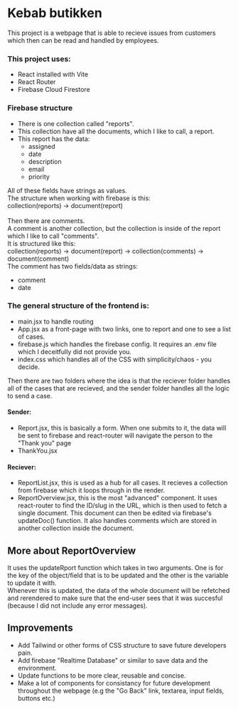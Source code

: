 # Kebab butikken

This project is a webpage that is able to recieve issues from customers which then can be read and handled by employees.

### This project uses:

- React installed with Vite
- React Router
- Firebase Cloud Firestore

### Firebase structure

- There is one collection called "reports".
- This collection have all the documents, which I like to call, a report.
- This report has the data:
  - assigned
  - date
  - description
  - email
  - priority

All of these fields have strings as values.<br>
The structure when working with firebase is this: <br>
collection(reports) -> document(report)<br><br>
Then there are comments.<br>
A comment is another collection, but the collection is inside of the report which I like to call "comments".<br>
It is structured like this:<br>
collection(reports) -> document(report) -> collection(comments) -> document(comment)<br>
The comment has two fields/data as strings:

- comment
- date

### The general structure of the frontend is:

- main.jsx to handle routing
- App.jsx as a front-page with two links, one to report and one to see a list of cases.
- firebase.js which handles the firebase config. It requires an .env file which I deceitfully did not provide you.
- index.css which handles all of the CSS with simplicity/chaos - you decide.

Then there are two folders where the idea is that the reciever folder handles all of the cases that are recieved, and the sender folder handles all the logic to send a case.

#### Sender:

- Report.jsx, this is basically a form. When one submits to it, the data will be sent to firebase and react-router will navigate the person to the "Thank you" page
- ThankYou.jsx

#### Reciever:

- ReportList.jsx, this is used as a hub for all cases. It recieves a collection from firebase which it loops through in the render.
- ReportOverview.jsx, this is the most "advanced" component. It uses react-router to find the ID/slug in the URL, which is then used to fetch a single document. This document can then be edited via firebase's updateDoc() function. It also handles comments which are stored in another collection inside the document.

## More about ReportOverview

It uses the updateRport function which takes in two arguments. One is for the key of the object/field that is to be updated and the other is the variable to update it with.<br>
Whenever this is updated, the data of the whole document will be refetched and rerendered to make sure that the end-user sees that it was succesful (because I did not include any error messages).

## Improvements

- Add Tailwind or other forms of CSS structure to save future developers pain.
- Add firebase "Realtime Database" or similar to save data and the environment.
- Update functions to be more clear, reusable and concise.
- Make a lot of components for consistancy for future development throughout the webpage (e.g the "Go Back" link, textarea, input fields, buttons etc.)
